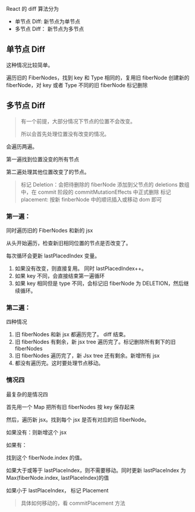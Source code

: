React 的 diff 算法分为

- 单节点 Diff: 新节点为单节点
- 多节点 Diff： 新节点为多节点

## 单节点 Diff

这种情况比较简单。

遍历旧的 FiberNodes，找到 key 和 Type 相同的，复用旧 fiberNode 创建新的 fiberNode，对 key 或者 Type 不同的旧 fiberNode 标记删除

## 多节点 Diff

> 有一个前提，大部分情况下节点的位置不会改变。
>
> 所以会首先处理位置没有改变的情况。

会遍历两遍。

第一遍找到位置没变的所有节点

第二遍处理其他位置改变了的节点。

> 标记 Deletion：会把待删除的 fiberNode 添加到父节点的 deletions 数组中，在 commit 阶段的 commitMutationEffects 中正式删除
> 标记 placement: 按新 finberNode 中的顺讯插入或移动 dom 即可

### 第一遍：

同时遍历旧的 FiberNodes 和新的 jsx

从头开始遍历，检查新旧相同位置的节点是否改变了。

每次循环会更新 lastPlacedIndex 变量。

1. 如果没有改变，则直接复用。 同时 lastPlacedIndex++。
2. 如果 key 不同，会直接结束第一遍循环
3. 如果 key 相同但是 type 不同，会标记旧 fiberNode 为 DELETION，然后继续循环。

### 第二遍：

四种情况

1. 旧 fiberNodes 和新 jsx 都遍历完了。 diff 结束。
2. 旧 fiberNodes 有剩余，新 jsx tree 遍历完了。标记删除所有剩下的旧 fiberNodes
3. 旧 fiberNodes 遍历完了，新 Jsx tree 还有剩余。新增所有 jsx
4. 都没有遍历完。这时要处理节点移动。

### 情况四

最复杂的是情况四

首先用一个 Map 把所有旧 fiberNodes 按 key 保存起来

然后，遍历新 jsx。找到每个 jsx 是否有对应的旧 fiberNode。

如果没有：则新增这个 jsx

如果有：

找到这个 fiberNode.index 的值。

如果大于或等于 lastPlaceIndex，则不需要移动。同时更新 lastPlaceIndex 为 Max(fiberNode.index, lastPlaceIndex)的值

如果小于 lastPlaceIndex， 标记 Placement

> 具体如何移动的，看 commitPlacement 方法
